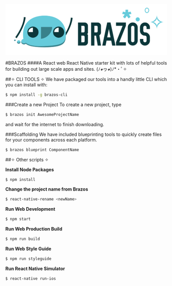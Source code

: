 ![Brazos](https://raw.githubusercontent.com/mutualmobile/Brazos/master/brazos.svg)

#BRAZOS
####A React web React Native starter kit with lots of helpful tools for building out large scale apps and sites. 
(ﾉ◕ヮ◕)ﾉ*・ﾟ✧

##✧ CLI TOOLS ✧
We have packaged our tools into a handly little CLI which you can install with:
```bash
$ npm install -g brazos-cli
```
###Create a new Project
To create a new project, type 
```bash
$ brazos init AwesomeProjectName
```
and wait for the internet to finish downloading.

###Scaffolding
We have included blueprinting tools to quickly create files for your components across each platform.
```bash
$ brazos blueprint ComponentName
```


##✧ Other scripts ✧

__Install Node Packages__
```bash
$ npm install
```

__Change the project name from Brazos__
```bash
$ react-native-rename <newName>
```

__Run Web Development__
```bash
$ npm start
```

__Run Web Production Build__
```bash
$ npm run build
```

__Run Web Style Guide__
```bash
$ npm run styleguide
```

__Run React Native Simulator__
```bash
$ react-native run-ios
```